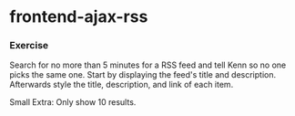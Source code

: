 # frontend-ajax-rss

### Exercise
Search for no more than 5 minutes for a RSS feed and tell Kenn so no one picks the same one. Start by displaying the feed's title and description. Afterwards style the title, description, and link of each item.

Small Extra: Only show 10 results.
